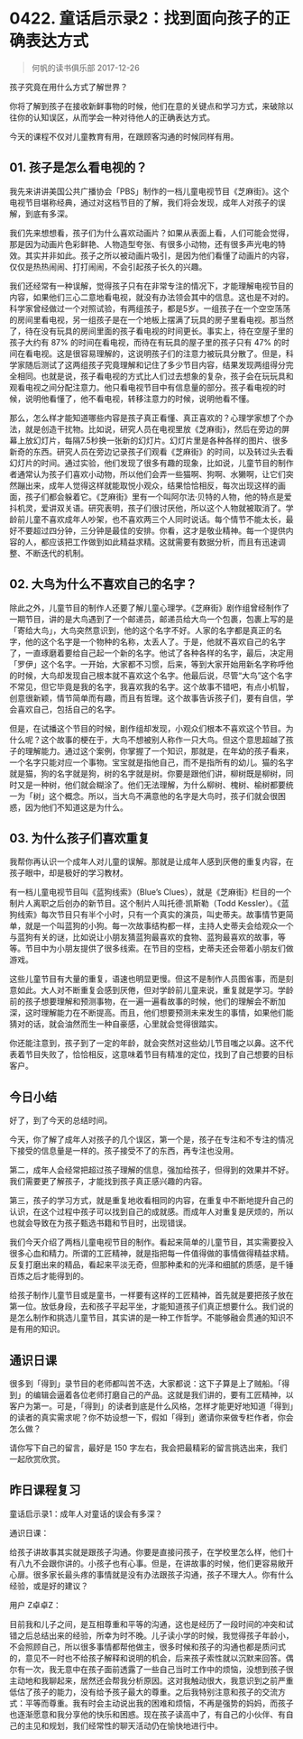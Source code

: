 # 0422. 童话启示录2：找到面向孩子的正确表达方式
> 何帆的读书俱乐部
2017-12-26

孩子究竟在用什么方式了解世界？

你将了解到孩子在接收新鲜事物的时候，他们在意的关键点和学习方式，来破除以往你的认知误区，从而学会一种对待他人的正确表达方式。

今天的课程不仅对儿童教育有用，在跟顾客沟通的时候同样有用。

## 01. 孩子是怎么看电视的？

我先来讲讲美国公共广播协会「PBS」制作的一档儿童电视节目《芝麻街》。这个电视节目堪称经典，通过对这档节目的了解，我们将会发现，成年人对孩子的误解，到底有多深。

我们先来想想看，孩子们为什么喜欢动画片？如果从表面上看，人们可能会觉得，那是因为动画片色彩鲜艳、人物造型夸张、有很多小动物，还有很多声光电的特效。其实并非如此。孩子之所以被动画片吸引，是因为他们看懂了动画片的内容，仅仅是热热闹闹、打打闹闹，不会引起孩子长久的兴趣。

我们还经常有一种误解，觉得孩子只有在非常专注的情况下，才能理解电视节目的内容，如果他们三心二意地看电视，就没有办法领会其中的信息。这也是不对的。科学家曾经做过一个对照试验，有两组孩子，都是5岁。一组孩子在一个空空荡荡的房间里看电视，另一组孩子是在一个地板上摆满了玩具的房子里看电视。那当然了，待在没有玩具的房间里面的孩子看电视的时间更长。事实上，待在空屋子里的孩子大约有 87% 的时间在看电视，而待在有玩具的屋子里的孩子只有 47% 的时间在看电视。这是很容易理解的，这说明孩子们的注意力被玩具分散了。但是，科学家随后测试了这两组孩子究竟理解和记住了多少节目内容，结果发现两组得分完全相同。也就是说，孩子看电视的方式比人们过去想象的复杂，孩子会在玩玩具和观看电视之间分配注意力。他只看电视节目中有信息量的部分。孩子看电视的时候，说明他看懂了，他不看电视，转移注意力的时候，说明他看不懂。

那么，怎么样才能知道哪些内容是孩子真正看懂、真正喜欢的？心理学家想了个办法，就是创造干扰物。比如说，研究人员在电视里放《芝麻街》，然后在旁边的屏幕上放幻灯片，每隔7.5秒换一张新的幻灯片。幻灯片里是各种各样的图片、很多新奇的东西。研究人员在旁边记录孩子们观看《芝麻街》的时间，以及转过头去看幻灯片的时间。通过实验，他们发现了很多有趣的现象，比如说，儿童节目的制作者通常认为孩子们喜欢小动物，所以他们会弄一些猫啊、狗啊、水獭啊，让它们突然蹦出来，成年人觉得这样就能取悦小观众，结果恰恰相反，每次出现这样的画面，孩子们都会躲着它。《芝麻街》里有一个叫阿尔法·贝特的人物，他的特点是爱抖机灵，爱讲双关语。研究表明，孩子们很讨厌他，所以这个人物就被取消了。学龄前儿童不喜欢成年人吵架，也不喜欢两三个人同时说话。每个情节不能太长，最好不要超过四分钟，三分钟是最佳的安排。你看，这才是敬业精神。每一个提供内容的人，都应该把工作做到如此精益求精。这就需要有数据分析，而且有迅速调整、不断迭代的机制。

## 02. 大鸟为什么不喜欢自己的名字？

除此之外，儿童节目的制作人还要了解儿童心理学。《芝麻街》剧作组曾经制作了一期节目，讲的是大鸟遇到了一个邮递员，邮递员给大鸟一个包裹，包裹上写的是「寄给大鸟」，大鸟突然意识到，他的这个名字不好。人家的名字都是真正的名字，他的这个名字是一个物种的名称，太丢人了。于是，他就不喜欢自己的名字了，一直琢磨着要给自己起一个新的名字。他试了各种各样的名字，最后，决定用「罗伊」这个名字。一开始，大家都不习惯，后来，等到大家开始用新名字称呼他的时候，大鸟却发现自己根本就不喜欢这个名字。他最后说，尽管“大鸟”这个名字不常见，但它毕竟是我的名字，我喜欢我的名字。这个故事不错吧，有点小机智，创意很新颖，情节简单而有趣，而且有哲理。这个故事告诉孩子们，要有自信，学会喜欢自己，包括自己的名字。

但是，在试播这个节目的时候，剧作组却发现，小观众们根本不喜欢这个节目。为什么呢？这个故事的梗在于，大鸟不想被别人称作一只大鸟。但这个意思超越了孩子的理解能力。通过这个案例，你掌握了一个知识，那就是，在年幼的孩子看来，一个名字只能对应一个事物。宝宝就是指他自己，而不是指所有的幼儿。猫的名字就是猫，狗的名字就是狗，树的名字就是树。你要是跟他们讲，柳树既是柳树，同时又是一种树，他们就会糊涂了。他们无法理解，为什么柳树、槐树、榆树都要统一为「树」这个概念。所以，当大鸟不满意他的名字是大鸟时，孩子们就会很困惑，因为他们不知道这是为什么。

## 03. 为什么孩子们喜欢重复

我帮你再认识一个成年人对儿童的误解。那就是让成年人感到厌倦的重复内容，在孩子眼中，却是极好的学习教材。

有一档儿童电视节目叫《蓝狗线索》（Blue’s Clues），就是《芝麻街》栏目的一个制片人离职之后创办的新节目。这个制片人叫托德·凯斯勒（Todd Kessler）。《蓝狗线索》每次节目只有半个小时，只有一个真实的演员，叫史蒂夫。故事情节更简单，就是一个叫蓝狗的小狗。每一次故事结构都一样，主持人史蒂夫会给观众一个与蓝狗有关的谜，比如说让小朋友猜蓝狗最喜欢的食物、蓝狗最喜欢的故事，等等。节目中为小朋友提供了很多线索。在节目的空档，史蒂夫还会带着小朋友们做游戏。

这些儿童节目有大量的重复，语速也明显更慢。但这不是制作人员图省事，而是刻意如此。大人对不断重复会感到厌倦，但对学龄前儿童来说，重复就是学习。学龄前的孩子想要理解和预测事物，在一遍一遍看故事的时候，他们的理解会不断加深，这时理解能力在不断提高。而且，他们想要预测未来发生的事情，如果他们能猜对的话，就会油然而生一种自豪感，心里就会觉得很踏实。

你还能注意到，孩子到了一定的年龄，就会突然对这些幼儿节目嗤之以鼻。这不代表着节目失败了，恰恰相反，这意味着节目有精准的定位，找到了自己想要的目标客户。

## 今日小结

好了，到了今天的总结时间。

今天，你了解了成年人对孩子的几个误区，第一个是，孩子在专注和不专注的情况下接受的信息量是一样的。孩子接受不了的东西，再专注也没用。

第二，成年人会经常把超过孩子理解的信息，强加给孩子，但得到的效果并不好。我们需要更了解孩子，才能找到孩子真正感兴趣的内容。

第三，孩子的学习方式，就是重复地收看相同的内容，在重复中不断地提升自己的认识，在这个过程中孩子可以找到自己的成就感。而成年人对重复是厌烦的，所以也就会导致在为孩子甄选书籍和节目时，出现错误。

我们今天介绍了两档儿童电视节目的制作。看起来简单的儿童节目，其实需要投入很多心血和精力。所谓的工匠精神，就是指把每一件值得做的事情做得精益求精。反复打磨出来的精品，看起来平淡无奇，但那种柔和的光泽和细腻的质感，是千锤百炼之后才能得到的。

给孩子制作儿童节目或是童书，一样要有这样的工匠精神，首先就是要把孩子放在第一位。放低身段，去和孩子平起平坐，才能知道孩子们真正想要什么。我们说的是怎么制作和挑选儿童节目，其实讲的是一种工作哲学。不能够融会贯通的知识不是有用的知识。

## 通识日课

很多到「得到」录节目的老师都叫苦不迭，大家都说：这下子算是上了贼船。「得到」的编辑会逼着各位老师打磨自己的产品。这就是我们讲的，要有工匠精神，以客户为第一。可是，「得到」的读者到底是什么风格，怎样才能更好地知道「得到」的读者的真实需求呢？你不妨设想一下，假如「得到」邀请你来做专栏作者，你会怎么做？

请你写下自己的留言，最好是 150 字左右，我会把最精彩的留言挑选出来，我们一起欣赏欣赏。

## 昨日课程复习

童话启示录1：成年人对童话的误会有多深？

通识日课：

给孩子讲故事其实就是跟孩子沟通。你要是直接问孩子，在学校里怎么样，他们十有八九不会跟你讲的。小孩子也有心事。但是，在讲故事的时候，他们更容易敞开心扉。很多家长最头疼的事情就是没有办法跟孩子沟通，孩子不理大人。你有什么经验，或是好的建议？

用户 Z卓卓Z：

目前我和儿子之间，是互相尊重和平等的沟通，这也是经历了一段时间的冲突和试错之后总结出来的经验，所幸为时不晚。儿子读小学的时候，我觉得孩子年龄小，不会照顾自己，所以很多事情都帮他做主，很多时候和孩子的沟通也都是质问式的，意见不一时也不给孩子解释和说明的机会，后来孩子索性就以沉默来回答。偶尔有一次，我无意中在孩子面前透露了一些自己当时工作中的烦恼，没想到孩子很主动地和我聊起来，居然还会帮我分析原因。这对我触动很大，我意识到之前严重低估了孩子的能力，没有给予孩子最大的尊重。之后我特别注意和孩子的交流方式：平等而尊重。我有时会主动说出我的困难和烦恼，不再是强势的妈妈，而孩子也逐渐愿意和我分享他的快乐和困惑。现在孩子读高中了，有自己的小伙伴、有自己的主见和规划，我们经常性的聊天活动仍在愉快地进行中。